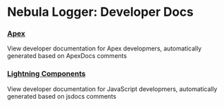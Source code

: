 # Nebula Logger: Developer Docs

### [Apex](./apex/index.md)
View developer documentation for Apex developmers, automatically generated based on ApexDocs comments

### [Lightning Components](./lightning-components/index.md)
View developer documentation for JavaScript developmers, automatically generated based on jsdocs comments